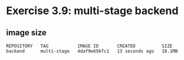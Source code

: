 # Exercise 3.9: multi-stage backend

## image size
```
REPOSITORY   TAG           IMAGE ID       CREATED          SIZE
backend      multi-stage   4daf9e656fc1   13 seconds ago   18.1MB
```
